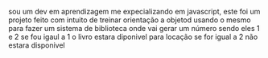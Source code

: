 sou um dev em aprendizagem me expecializando em javascript, este foi um projeto feito com intuito de treinar orientação a objetod usando o mesmo para fazer um sistema de
biblioteca onde vai gerar um número sendo eles 1 e 2 se fou igaul a 1 o livro estara diponivel para locação se for igual a 2 não estara disponivel 
